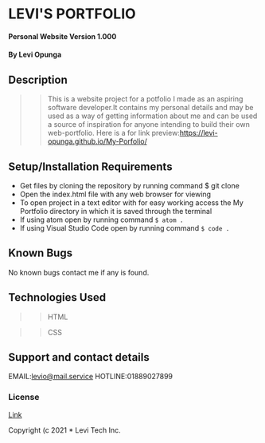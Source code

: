 # LEVI'S PORTFOLIO

#### Personal Website Version 1.000

#### By **Levi Opunga**

## Description

> > This is a website project for a potfolio I made as an aspiring software developer.It contains my personal details and may be used as a way of getting information about me and can be used a source of inspiration for anyone intending to build their own web-portfolio.
> > Here is a for link preview:https://levi-opunga.github.io/My-Porfolio/

## Setup/Installation Requirements

- Get files by cloning the repository by running command $ git clone
- Open the index.html file with any web browser for viewing
- To open project in a text editor with for easy working access the My Portfolio directory in which it is saved through the terminal
- If using atom open by running command
  `$ atom .`
- If using Visual Studio Code open by running command
  `$ code .`

## Known Bugs

No known bugs contact me if any is found.

## Technologies Used

> > HTML

> > CSS

## Support and contact details

EMAIL:levio@mail.service
HOTLINE:01889027899

### License

[Link](https://github.com/Levi-Opunga/My-Porfolio/blob/master/license)

Copyright (c 2021 \* Levi Tech Inc.
